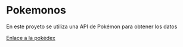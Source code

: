 # Pokemonos
En este proyeto se utiliza una API de Pokémon para obtener los datos

[Enlace a la pokédex](https://pokedecs.netlify.app/)

